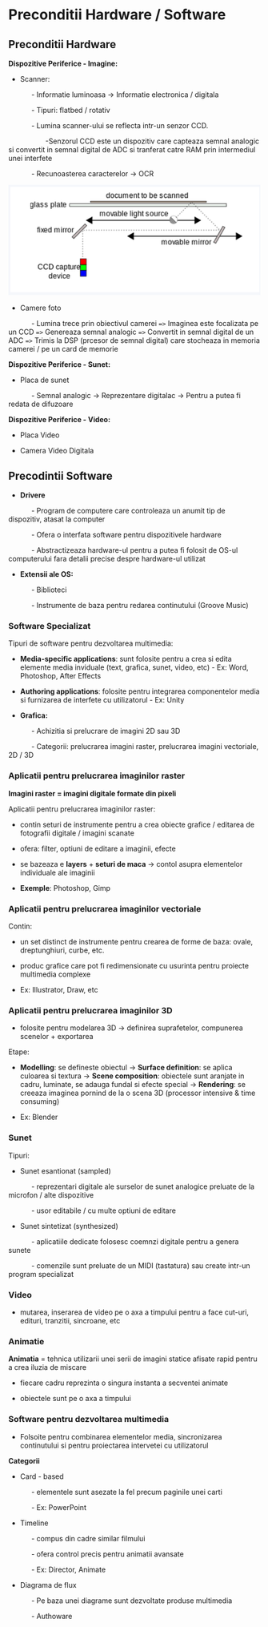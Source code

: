 # Preconditii Hardware / Software

## Preconditii Hardware

**Dispozitive Periferice - Imagine:**

- Scanner:

&emsp;&emsp;&emsp; - Informatie luminoasa &rarr; Informatie electronica / digitala

&emsp;&emsp;&emsp; - Tipuri: flatbed / rotativ

&emsp;&emsp;&emsp; - Lumina scanner-ului se reflecta intr-un senzor CCD. 

&emsp;&emsp;&emsp;&emsp;&emsp; -Senzorul CCD este un dispozitiv care capteaza semnal analogic si convertit in semnal digital de ADC si tranferat catre RAM prin intermediul unei interfete

&emsp;&emsp;&emsp; - Recunoasterea caracterelor &rarr; OCR

![Scanner](img/scanner.png)

- Camere foto

&emsp;&emsp;&emsp; - Lumina trece prin obiectivul camerei `=>` Imaginea este focalizata pe un CCD `=>` Genereaza semnal analogic `=>` Convertit in semnal digital de un ADC `=>` Trimis la DSP (prcesor de semnal digital) care stocheaza in memoria camerei / pe un card de memorie

**Dispozitive Periferice - Sunet:**

- Placa de sunet

&emsp;&emsp;&emsp; - Semnal analogic &rarr; Reprezentare digitalac &rarr; Pentru a putea fi redata de difuzoare

**Dispozitive Periferice - Video:**

- Placa Video

- Camera Video Digitala

## Precodintii Software

- **Drivere**

&emsp;&emsp;&emsp; - Program de computere care controleaza un anumit tip de dispozitiv, atasat la computer

&emsp;&emsp;&emsp; - Ofera o interfata software pentru dispozitivele hardware

&emsp;&emsp;&emsp; - Abstractizeaza hardware-ul pentru a putea fi folosit de OS-ul computerului fara detalii precise despre hardware-ul utilizat

- **Extensii ale OS:**

&emsp;&emsp;&emsp; - Biblioteci

&emsp;&emsp;&emsp; - Instrumente de baza pentru redarea continutului (Groove Music)

### Software Specializat

Tipuri de software pentru dezvoltarea multimedia:

- **Media-specific applications**: sunt folosite pentru a crea si edita elemente media inviduale (text, grafica, sunet, video, etc) - Ex: Word, Photoshop, After Effects

- **Authoring applications**: folosite pentru integrarea componentelor media si furnizarea de interfete cu utilizatorul - Ex: Unity

- **Grafica:**

&emsp;&emsp;&emsp; - Achizitia si prelucrare de imagini 2D sau 3D

&emsp;&emsp;&emsp; - Categorii: prelucrarea imagini raster, prelucrarea imagini vectoriale, 2D / 3D

### Aplicatii pentru prelucrarea imaginilor raster

**Imagini raster = imagini digitale formate din pixeli**

Aplicatii pentru prelucrarea imaginilor raster:

- contin seturi de instrumente pentru a crea obiecte grafice / editarea de fotografii digitale / imagini scanate

- ofera: filter, optiuni de editare a imaginii, efecte

- se bazeaza e **layers** + **seturi de maca** &rarr; contol asupra elementelor individuale ale imaginii

- **Exemple**: Photoshop, Gimp

### Aplicatii pentru prelucrarea imaginilor vectoriale

Contin:

- un set distinct de instrumente pentru crearea de forme de baza: ovale, dreptunghiuri, curbe, etc. 

- produc grafice care pot fi redimensionate cu usurinta pentru proiecte multimedia complexe

- Ex: Illustrator, Draw, etc

### Aplicatii pentru prelucrarea imaginilor 3D

- folosite pentru modelarea 3D &rarr; definirea suprafetelor, compunerea scenelor + exportarea

Etape:

- **Modelling**: se defineste obiectul &rarr; **Surface definition**: se aplica culoarea si textura &rarr; **Scene composition**: obiectele sunt aranjate in cadru, luminate, se adauga fundal si efecte special &rarr; **Rendering**: se creeaza imaginea pornind de la o scena 3D (processor intensive & time consuming)

- Ex: Blender

### Sunet

Tipuri:

- Sunet esantionat (sampled)

&emsp;&emsp;&emsp; - reprezentari digitale ale surselor de sunet analogice preluate de la microfon / alte dispozitive

&emsp;&emsp;&emsp; - usor editabile / cu multe optiuni de editare

- Sunet sintetizat (synthesized)

&emsp;&emsp;&emsp; - aplicatiile dedicate folosesc coemnzi digitale pentru a genera sunete

&emsp;&emsp;&emsp; - comenzile sunt preluate de un MIDI (tastatura) sau create intr-un program specializat

### Video

- mutarea, inserarea de video pe o axa a timpului pentru a face cut-uri, edituri, tranzitii, sincroane, etc

### Animatie

**Animatia** = tehnica utilizarii unei serii de imagini statice afisate rapid pentru a crea iluzia de miscare

- fiecare cadru reprezinta o singura instanta a secventei animate

- obiectele sunt pe o axa a timpului

### Software pentru dezvoltarea multimedia

- Folsoite pentru combinarea elementelor media, sincronizarea continutului si pentru proiectarea intervetei cu utilizatorul

**Categorii**

- Card - based

&emsp;&emsp;&emsp; - elementele sunt asezate la fel precum paginile unei carti

&emsp;&emsp;&emsp; - Ex: PowerPoint

- Timeline

&emsp;&emsp;&emsp; - compus din cadre similar filmului

&emsp;&emsp;&emsp; - ofera control precis pentru animatii avansate

&emsp;&emsp;&emsp; - Ex: Director, Animate

- Diagrama de flux

&emsp;&emsp;&emsp; - Pe baza unei diagrame sunt dezvoltate produse multimedia

&emsp;&emsp;&emsp; - Authoware
